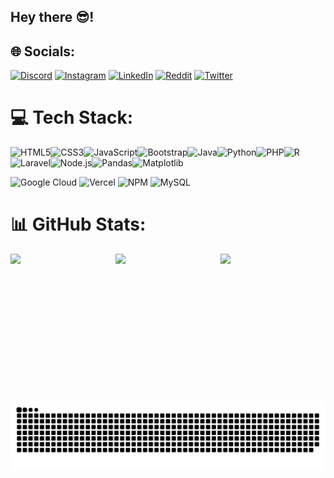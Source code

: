 ## Hey there 😎!

## 🌐 Socials:
[![Discord](https://img.shields.io/badge/Discord-%237289DA.svg?logo=discord&logoColor=white)](https://discord.gg/a) [![Instagram](https://img.shields.io/badge/Instagram-%23E4405F.svg?logo=Instagram&logoColor=white)](https://instagram.com/a) [![LinkedIn](https://img.shields.io/badge/LinkedIn-%230077B5.svg?logo=linkedin&logoColor=white)](https://linkedin.com/in/a) [![Reddit](https://img.shields.io/badge/Reddit-%23FF4500.svg?logo=Reddit&logoColor=white)](https://reddit.com/user/a) [![Twitter](https://img.shields.io/badge/Twitter-%231DA1F2.svg?logo=Twitter&logoColor=white)](https://twitter.com/a) 

# 💻 Tech Stack:
![HTML5](https://img.shields.io/badge/html5-%23E34F26.svg?style=for-the-badge&logo=html5&logoColor=white)![CSS3](https://img.shields.io/badge/css3-%231572B6.svg?style=for-the-badge&logo=css3&logoColor=white)![JavaScript](https://img.shields.io/badge/javascript-%23323330.svg?style=for-the-badge&logo=javascript&logoColor=%23F7DF1E)![Bootstrap](https://img.shields.io/badge/bootstrap-%238511FA.svg?style=for-the-badge&logo=bootstrap&logoColor=white)![Java](https://img.shields.io/badge/java-%23ED8B00.svg?style=for-the-badge&logo=openjdk&logoColor=white)![Python](https://img.shields.io/badge/python-3670A0?style=for-the-badge&logo=python&logoColor=ffdd54)![PHP](https://img.shields.io/badge/php-%23777BB4.svg?style=for-the-badge&logo=php&logoColor=white)![R](https://img.shields.io/badge/r-%23276DC3.svg?style=for-the-badge&logo=r&logoColor=white)![Laravel](https://img.shields.io/badge/laravel-%23FF2D20.svg?style=for-the-badge&logo=laravel&logoColor=white)![Node.js](https://img.shields.io/badge/node.js-6DA55F?style=for-the-badge&logo=node.js&logoColor=white)![Pandas](https://img.shields.io/badge/pandas-%23150458.svg?style=for-the-badge&logo=pandas&logoColor=white)![Matplotlib](https://img.shields.io/badge/Matplotlib-%23ffffff.svg?style=for-the-badge&logo=Matplotlib&logoColor=black)

![Google Cloud](https://img.shields.io/badge/GoogleCloud-%234285F4.svg?style=for-the-badge&logo=google-cloud&logoColor=white)
![Vercel](https://img.shields.io/badge/vercel-%23000000.svg?style=for-the-badge&logo=vercel&logoColor=white)
![NPM](https://img.shields.io/badge/NPM-%23CB3837.svg?style=for-the-badge&logo=npm&logoColor=white)
![MySQL](https://img.shields.io/badge/mysql-%2300000f.svg?style=for-the-badge&logo=mysql&logoColor=white)


# 📊 GitHub Stats:
<div style="display: flex; justify-content: space-between;">
  <img height="160" src="https://github-readme-stats.vercel.app/api?username=leonardocardenuto&theme=tokyonight&hide_border=true&include_all_commits=false&count_private=false" />
  <img height="160em" src="https://github-readme-streak-stats.herokuapp.com/?user=leonardocardenuto&theme=tokyonight&hide_border=true" />
  <img  height="190em" src="https://github-readme-stats.vercel.app/api/top-langs/?username=leonardocardenuto&theme=tokyonight&hide_border=true&include_all_commits=true&count_private=true&layout=compact">
  <a href="https://discord.com/users/979443205730889818">
</a>

</div>

##

<br clear="both">

<img src="https://raw.githubusercontent.com/leonardocardenuto/leonardocardenuto/output/snake.svg" alt="Snake animation" />

##
